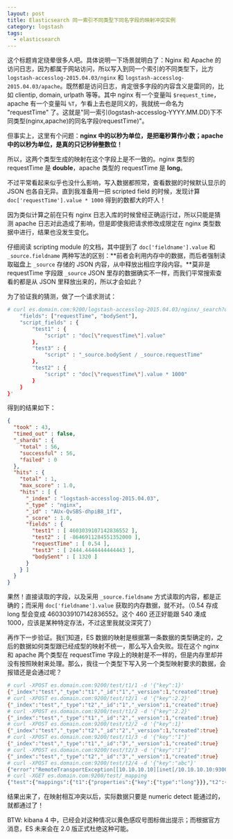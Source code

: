 ```yaml
---
layout: post
title: Elasticsearch 同一索引不同类型下同名字段的映射冲突实例
category: logstash
tags:
  - elasticsearch
---
```


这个标题肯定绕晕很多人吧。具体说明一下场景就明白了：Nginx 和 Apache 的访问日志，因为都属于网站访问，所以写入到同一个索引的不同类型下，比方 `logstash-accesslog-2015.04.03/nginx` 和 `logstash-accesslog-2015.04.03/apache`。既然都是访问日志，肯定很多字段的内容含义是雷同的，比如 clientip, domain, urlpath 等等。其中 nginx 有一个变量叫 `$request_time`，apache 有一个变量叫 `%T`，乍看上去也是同义的，我就统一命名为 "requestTime" 了。这就是"同一索引(logstash-accesslog-YYYY.MM.DD)下不同类型(nginx,apache)的同名字段(requestTime)"。

但事实上，这里有个问题：**nginx 中的以秒为单位，是把毫秒算作小数；apache 中的以秒为单位，是真的只记秒钟整数位！**

所以，这两个类型生成的映射在这个字段上是不一致的。nginx 类型的 requestTime 是 **double**，apache 类型的 requestTime 是 **long**。

不过平常看起来似乎也没什么影响，写入数据都照常，查看数据的时候默认显示的 JSON 也各自无异。直到我准备用一把 scripted field 的时候，发现计算 `doc['requestTime'].value * 1000` 得到的数都大的吓人！

因为类似计算之前在只有 nginx 日志入库的时候曾经正确运行过，所以只能是猜测 apache 日志对此造成了影响，但是即使我把请求修改成限定在 nginx 类型数据中进行，结果也没发生变化。

仔细阅读 scripting module 的文档，其中提到了 `doc['fieldname'].value` 和 `_source.fieldname` 两种写法的区别：**前者会利用内存中的数据，而后者强制读取磁盘上 `_source` 存储的 JSON 内容，从中释放出相应字段内容。**莫非是 requestTime 字段跟 `_source` JSON 里存的数据确实不一样，而我们平常搜索查看的都是从 JSON 里释放出来的，所以才会如此？

为了验证我的猜测，做了一个请求测试：

```bash
# curl es.domain.com:9200/logstash-accesslog-2015.04.03/nginx/_search?q=_id:AUx-QvSBS-dhpiB8_1f1\&pretty -d '{
    "fields": ["requestTime", "bodySent"],
    "script_fields" : {
        "test1" : {
            "script" : "doc[\"requestTime\"].value"
        },
        "test3" : {
            "script" : "_source.bodySent / _source.requestTime"
        },
        "test2" : {
            "script" : "doc[\"requestTime\"].value * 1000"
        }
    }
}'
```

得到的结果如下：

```json
{
  "took" : 43,
  "timed_out" : false,
  "_shards" : {
    "total" : 56,
    "successful" : 56,
    "failed" : 0
  },
  "hits" : {
    "total" : 1,
    "max_score" : 1.0,
    "hits" : [ {
      "_index" : "logstash-accesslog-2015.04.03",
      "_type" : "nginx",
      "_id" : "AUx-QvSBS-dhpiB8_1f1",
      "_score" : 1.0,
      "fields" : {
        "test1" : [ 4603039107142836552 ],
        "test2" : [ -8646911284551352000 ],
        "requestTime" : [ 0.54 ],
        "test3" : [ 2444.4444444444443 ],
        "bodySent" : [ 1320 ]
      }
    } ]
  }
}
```

果然！直接读取的字段，以及采用 `_source.fieldname` 方式读取的内容，都是正确的；而采用 `doc['fieldname'].value` 获取的内存数据，就不对。（0.54 存成 long 型会变成 4603039107142836552。这个 460 还正好能跟 540 凑成 1000，应该是某种特定存法，不过这里我就没深究了）

再作下一步验证。我们知道，ES 数据的映射是根据第一条数据的类型确定的，之后的数据如何类型跟已经成型的映射不统一，那么写入会失败。现在这个 nginx 和 apache 两个类型在 requestTime 字段上的映射是不一样的，但是内存里却并没有按照映射来处理。那么，我往一个类型下写入另一个类型映射要求的数据，会报错还是会通过呢？

```bash
# curl -XPOST es.domain.com:9200/test/t1/1 -d '{"key":1}'
{"_index":"test","_type":"t1","_id":"1","_version":1,"created":true}
# curl -XPOST es.domain.com:9200/test/t2/1 -d '{"key":2.2}'
{"_index":"test","_type":"t2","_id":"1","_version":1,"created":true}
# curl -XPOST es.domain.com:9200/test/t1/2 -d '{"key":2.2}'
{"_index":"test","_type":"t1","_id":"2","_version":1,"created":true}
# curl -XPOST es.domain.com:9200/test/t2/2 -d '{"key":1}'
{"_index":"test","_type":"t2","_id":"2","_version":1,"created":true}
# curl -XPOST es.domain.com:9200/test/t1/3 -d '{"key":"1"}'
{"_index":"test","_type":"t1","_id":"3","_version":1,"created":true}
# curl -XPOST es.domain.com:9200/test/t2/3 -d '{"key":"1"}'
{"_index":"test","_type":"t2","_id":"3","_version":1,"created":true}
# curl -XPOST es.domain.com:9200/test/t2/4 -d '{"key":"abc"}'
{"error":"RemoteTransportException[[10.10.10.10][inet[/10.10.10.10:9300]][indices:data/write/index]]; nested: MapperParsingException[failed to parse [key]]; nested: NumberFormatException[For input string: \"abc\"]; ","status":400}
# curl -XGET es.domain.com:9200/test/_mapping
{"test":{"mappings":{"t1":{"properties":{"key":{"type":"long"}}},"t2":{"properties":{"key":{"type":"double"}}}}}}
```

结果出来了，在映射相互冲突以后，实际数据只要是 numeric detect 能通过的，就都通过了！

BTW: kibana 4 中，已经会对这种情况以黄色感叹号图标做出提示；而根据官方消息，ES 未来会在 2.0 版正式杜绝这种可能。
